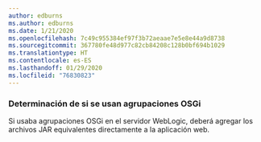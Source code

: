 ```yaml
---
author: edburns
ms.author: edburns
ms.date: 1/21/2020
ms.openlocfilehash: 7c49c955384ef97f3b72aeaae7e5e8e44a9d8738
ms.sourcegitcommit: 367780fe48d977c82cb84208c128b0bf694b1029
ms.translationtype: HT
ms.contentlocale: es-ES
ms.lasthandoff: 01/29/2020
ms.locfileid: "76830823"
---
```

### <a name="determine-whether-osgi-bundles-are-used"></a>Determinación de si se usan agrupaciones OSGi

Si usaba agrupaciones OSGi en el servidor WebLogic, deberá agregar los archivos JAR equivalentes directamente a la aplicación web.
